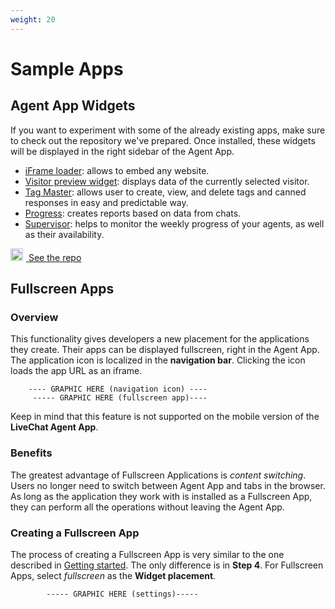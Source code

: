 ```yaml
---
weight: 20
---
```



# Sample Apps

## Agent App Widgets

If you want to experiment with some of the already existing apps, make sure to check out the repository we've prepared. Once installed, these widgets will be displayed in the right sidebar of the Agent App.

* [iFrame loader](https://glitch.com/edit/#!/livechat-load-iframe?path=README.md:1:0): allows to embed any website.
* [Visitor preview widget](https://glitch.com/edit/#!/livechat-sample-agent-app): displays data of the currently selected visitor.
* [Tag Master](https://github.com/livechat/sample-apps/tree/master/tag-master): allows user to create, view, and delete tags and canned responses in easy and predictable way.
* [Progress](https://github.com/livechat/sample-apps/tree/master/progress): creates reports based on data from chats.
* [Supervisor](https://github.com/livechat/sample-apps/tree/master/supervisor): helps to monitor the weekly progress of your agents, as well as their availability.


<a href="https://github.com/livechat/sample-apps/" class="cta green" target="_blank"><img src="../assets/images/github-logo.svg" style="background: none;margin-right:5px;" width="20"/> See the repo</a>


<!-- Fullscreen Apps -->

## Fullscreen Apps

### Overview

This functionality gives developers a new placement for the applications they create. Their apps can be displayed fullscreen, right in the Agent App. The application icon is localized in the **navigation bar**. Clicking the icon loads the app URL as an iframe.

        ---- GRAPHIC HERE (navigation icon) ----
         ----- GRAPHIC HERE (fullscreen app)----

Keep in mind that this feature is not supported on the mobile version of the **LiveChat Agent App**.

### Benefits

The greatest advantage of Fullscreen Applications is _content switching_. Users no longer need to switch between Agent App and tabs in the browser. As long as the application they work with is installed as a Fullscreen App, they can perform all the operations without leaving the Agent App.

### Creating a Fullscreen App

The process of creating a Fullscreen App is very similar to the one described in [Getting started](#getting-started). The only difference is in **Step 4**. For Fullscreen Apps, select _fullscreen_ as the **Widget placement**.

            ----- GRAPHIC HERE (settings)-----
                
